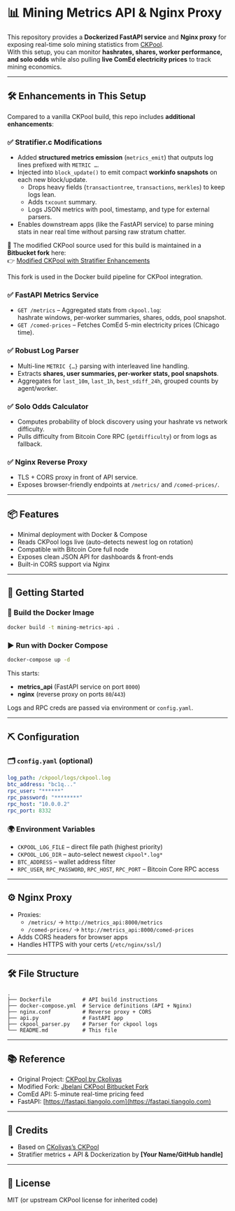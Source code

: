 # 📊 Mining Metrics API & Nginx Proxy

This repository provides a **Dockerized FastAPI service** and **Nginx proxy** for exposing real-time solo mining statistics from [CKPool](https://bitbucket.org/ckolivas/ckpool/src/master/).  
With this setup, you can monitor **hashrates, shares, worker performance, and solo odds** while also pulling **live ComEd electricity prices** to track mining economics.

---

## 🛠️ Enhancements in This Setup

Compared to a vanilla CKPool build, this repo includes **additional enhancements**:

### ✅ Stratifier.c Modifications
- Added **structured metrics emission** (`metrics_emit`) that outputs log lines prefixed with `METRIC …`.  
- Injected into `block_update()` to emit compact **workinfo snapshots** on each new block/update.  
  - Drops heavy fields (`transactiontree`, `transactions`, `merkles`) to keep logs lean.  
  - Adds `txcount` summary.  
  - Logs JSON metrics with pool, timestamp, and type for external parsers.  
- Enables downstream apps (like the FastAPI service) to parse mining stats in near real time without parsing raw stratum chatter.

📌 The modified CKPool source used for this build is maintained in a **Bitbucket fork** here:  
👉 [Modified CKPool with Stratifier Enhancements](https://bitbucket.org/jbelani/ckpool/src/master/)  

This fork is used in the Docker build pipeline for CKPool integration.

### ✅ FastAPI Metrics Service
- `GET /metrics` – Aggregated stats from `ckpool.log`:  
  hashrate windows, per-worker summaries, shares, odds, pool snapshot.
- `GET /comed-prices` – Fetches ComEd 5-min electricity prices (Chicago time).

### ✅ Robust Log Parser
- Multi-line `METRIC {…}` parsing with interleaved line handling.
- Extracts **shares, user summaries, per-worker stats, pool snapshots**.
- Aggregates for `last_10m`, `last_1h`, `best_sdiff_24h`, grouped counts by agent/worker.

### ✅ Solo Odds Calculator
- Computes probability of block discovery using your hashrate vs network difficulty.
- Pulls difficulty from Bitcoin Core RPC (`getdifficulty`) or from logs as fallback.

### ✅ Nginx Reverse Proxy
- TLS + CORS proxy in front of API service.
- Exposes browser-friendly endpoints at `/metrics/` and `/comed-prices/`.

---

## 📦 Features

- Minimal deployment with Docker & Compose
- Reads CKPool logs live (auto-detects newest log on rotation)
- Compatible with Bitcoin Core full node
- Exposes clean JSON API for dashboards & front-ends
- Built-in CORS support via Nginx

---

## 🚀 Getting Started

### 🔨 Build the Docker Image

```bash
docker build -t mining-metrics-api .
```

### ▶️ Run with Docker Compose

```bash
docker-compose up -d
```

This starts:
- **metrics_api** (FastAPI service on port `8000`)  
- **nginx** (reverse proxy on ports `80`/`443`)  

Logs and RPC creds are passed via environment or `config.yaml`.

---

## ⛏️ Configuration

### 🗂️ `config.yaml` (optional)

```yaml
log_path: /ckpool/logs/ckpool.log
btc_address: "bc1q..."
rpc_user: "******"
rpc_password: "********"
rpc_host: "10.0.0.2"
rpc_port: 8332
```

### 🌍 Environment Variables

- `CKPOOL_LOG_FILE` – direct file path (highest priority)  
- `CKPOOL_LOG_DIR` – auto-select newest `ckpool*.log*`  
- `BTC_ADDRESS` – wallet address filter  
- `RPC_USER`, `RPC_PASSWORD`, `RPC_HOST`, `RPC_PORT` – Bitcoin Core RPC access  

---

## ⚙️ Nginx Proxy

- Proxies:
  - `/metrics/` → `http://metrics_api:8000/metrics`
  - `/comed-prices/` → `http://metrics_api:8000/comed-prices`
- Adds CORS headers for browser apps
- Handles HTTPS with your certs (`/etc/nginx/ssl/`)

---

## 🛠️ File Structure

```
.
├── Dockerfile          # API build instructions
├── docker-compose.yml  # Service definitions (API + Nginx)
├── nginx.conf          # Reverse proxy + CORS
├── api.py              # FastAPI app
├── ckpool_parser.py    # Parser for ckpool logs
└── README.md           # This file
```

---

## 📚 Reference

- Original Project: [CKPool by Ckolivas](https://bitbucket.org/ckolivas/ckpool/)  
- Modified Fork: [Jbelani CKPool Bitbucket Fork](https://bitbucket.org/jbelani/ckpool/src/master/)  
- ComEd API: 5-minute real-time pricing feed  
- FastAPI: [https://fastapi.tiangolo.com](https://fastapi.tiangolo.com)

---

## 💬 Credits

- Based on [CKolivas’s CKPool](https://bitbucket.org/ckolivas/ckpool/)  
- Stratifier metrics + API & Dockerization by **[Your Name/GitHub handle]**

---

## 📜 License

MIT (or upstream CKPool license for inherited code)
